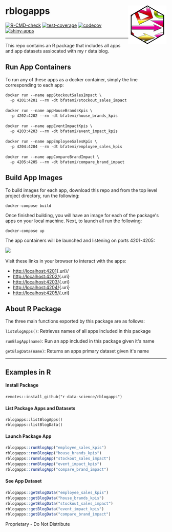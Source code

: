 # rblogapps <img src="man/figures/logo.png" align="right" height="120"/>

<!-- badges: start -->

[![R-CMD-check](https://github.com/r-data-science/rblogapps/actions/workflows/R-CMD-check.yaml/badge.svg?branch=main)](https://github.com/r-data-science/rblogapps/actions/workflows/R-CMD-check.yaml)
[![test-coverage](https://github.com/r-data-science/rblogapps/actions/workflows/test-coverage.yaml/badge.svg?branch=main)](https://github.com/r-data-science/rblogapps/actions/workflows/test-coverage.yaml)
[![codecov](https://codecov.io/gh/r-data-science/rnnblogapps/graph/badge.svg?token=4gg0ETS2w5)](https://codecov.io/gh/r-data-science/rblogapps)
[![shiny-apps](https://github.com/r-data-science/rblogapps/actions/workflows/shiny-apps.yaml/badge.svg?branch=main)](https://github.com/r-data-science/rblogapps/actions/workflows/shiny-apps.yaml)

<!-- badges: end -->

------------------------------------------------------------------------

This repo contains an R package that includes all apps and app datasets
assiocated with my r data blog.

## Run App Containers

To run any of these apps as a docker container, simply the line
corresponding to each app:

```{bash}
docker run --name appStockoutSalesImpact \
  -p 4201:4201 --rm -dt bfatemi/stockout_sales_impact

docker run --name appHouseBrandsKpis \
  -p 4202:4202 --rm -dt bfatemi/house_brands_kpis

docker run --name appEventImpactKpis \
  -p 4203:4203 --rm -dt bfatemi/event_impact_kpis

docker run --name appEmployeeSalesKpis \
  -p 4204:4204 --rm -dt bfatemi/employee_sales_kpis

docker run --name appCompareBrandImpact \
  -p 4205:4205 --rm -dt bfatemi/compare_brand_impact
```

## Build App Images

To build images for each app, download this repo and from the top level
project directory, run the following:

```{bash}
docker-compose build
```

Once finished building, you will have an image for each of the package's
apps on your local machine. Next, to launch all run the following:

```{bash}
docker-compose up
```

The app containers will be launched and listening on ports 4201-4205:

![](images/clipboard-3822203024.png)

Visit these links in your browser to interact with the apps:

-   [http://localhost:4201](http://localhost:4201/){.uri}/
-   [http://localhost:4202/](http://localhost:4201/){.uri}
-   [http://localhost:4203/](http://localhost:4201/){.uri}
-   [http://localhost:4204/](http://localhost:4201/){.uri}
-   [http://localhost:4205/](http://localhost:4201/){.uri}

## About R Package

The three main functions exported by this package are as follows:

`listBlogApps()`: Retrieves names of all apps included in this package

`runBlogApp(name)`: Run an app included in this package given it's name

`getBlogData(name)`: Returns an apps primary dataset given it's name

------------------------------------------------------------------------

## Examples in R

#### Install Package

```         
remotes::install_github("r-data-science/rblogapps")
```

#### List Package Apps and Datasets

```         
rblogapps::listBlogApps()
rblogapps::listBlogData()
```

#### Launch Package App

``` r
rblogapps::runBlogApp("employee_sales_kpis")
rblogapps::runBlogApp("house_brands_kpis")
rblogapps::runBlogApp("stockout_sales_impact")
rblogapps::runBlogApp("event_impact_kpis")
rblogapps::runBlogApp("compare_brand_impact")
```

#### See App Dataset

``` r
rblogapps::getBlogData("employee_sales_kpis")
rblogapps::getBlogData("house_brands_kpis")
rblogapps::getBlogData("stockout_sales_impact")
rblogapps::getBlogData("event_impact_kpis")
rblogapps::getBlogData("compare_brand_impact")
```

Proprietary - Do Not Distribute
